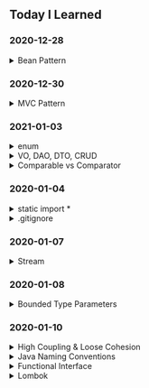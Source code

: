 ## Today I Learned

### 2020-12-28
<details>
  <summary>Bean Pattern</summary>
  
  ---
  ```
  생성자에 전달되는 인자 수가 많을 때 적용이 가능
  단점: 객체의 일관성이 일시적으로 깨질 수 있다.
  ```
  
  > 예시
  ```java
  public class CafeMenu {

    private int coffee = 1;
    private int beverage = 1;
    private int dessert = 0;
    private int bakery = 0;
    private int drinks = 0;

    public CafeMenu(){}

    //setter 
    public void setCoffee(int coffee) {
      this.coffee = coffee;
    }

    public void setBeverage(int beverage) {
      this.beverage = beverage;
    }

    public void setDessert(int dessert) {
      this.dessert = dessert;
    }

    public void setBakery(int bakery) {
      this.bakery = bakery;
    }

    public void setDrinks(int drinks) {
      this.drinks = drinks;
    }
  }
  ```
  ---
</details>

### 2020-12-30
<details>
  <summary>MVC Pattern</summary>
  
  ---
  ![mvc](https://user-images.githubusercontent.com/58816862/103393173-c2af1900-4b64-11eb-9731-7c4d4466dce1.png)
  
  ```
  사용자 인터페이스로부터 비즈니스 로직을 분리하여 애플리케이션의 시각적 요소나 그 이면에서 실행되는 비즈니스 로직을
  서로 영향 없이 쉽게 고칠 수 있는 애플리 케이션을 만들 수 있다.
  ```
  
  ```
  1. Model
  : 모델의 상태에 변화가 있을 때 컨트롤러와 뷰에 이를 통보한다.
    이와 같은 통보를 통해서 뷰는 최신의 결과를 보여줄 수 있고,
    컨트롤러는 모델의 변화에 따른 적용 가능한 명령을 추가·제거·수정할 수 있다.
    어떤 MVC 구현에서는 통보 대신 뷰나 컨트롤러가 직접 모델의 상태를 읽어 오기도 한다.
  ```
  
  ```
  2. View
  : 사용자가 볼 결과물을 생성하기 위해 모델로부터 정보를 얻어 온다.
  ```
  
  ```
  3. Controller
  : 모델에 명령을 보냄으로써 모델의 상태를 변경할 수 있다.
    또, 컨트롤러가 관련된 뷰에 명령을 보냄으로써 모델의 표시 방법을 바꿀 수 있다.
  ```
  ---
</details>

### 2021-01-03
<details>
  <summary>enum</summary>
  
  ---
  ```
  열거형(enumerated type)이라고 부른다.
  열거형은 서로 연관된 상수들의 집합이다고 할 수 있다.
  ```
  
  ```
  1. 코드가 단순해진다.
  2. 인스턴스 생성과 상속을 방지한다.
  3. 키워드 enum을 사용하기 때문에 구현의 의도가 열거임을 분명하게 나타낼 수 있다.
  ```
  
  > 기존의 열거는 복잡함
  ```java
  class Fruit {
    public static final Fruit APPLE = new Fruit();
    public static final Fruit PEACH = new Fruit();
    public static final Fruit BANANA = new Fruit();
  }
  ```
  
  > 문법적으로 지원됨
  ```java
  enum Fruit {
    APPLE, PEACH, BANANA;
  }
  ```
  
  ---
</details>

<details>
  <summary>VO, DAO, DTO, CRUD</summary>
  
  ---
  VO(Value Object)
  ```
  개념
  : DTO와 비슷하지만, read only
  : 관계형데이터베이스의 레코드에 대응되는 자바 클래스
  ```
  ```
  장점
  : 비 서버 측 클라이언트도 네트워크 오버헤드 없이 영속성 데이터에 액세스 할 수 있음
  : Network traffic을 줄일 수 있음
  ```
  ```
  단점
  : 데이터 전달을 위해 가장 효율적인 방법이지만, 클래스의 선언을 위해 많은 코드가 필요 -> 파일 수 증가, 관리 어렵
  ```
  
  DTO(Data Transfer Object)
  ```
  개념
  : 데이터 전송 객체
  : 데이터가 포함된 객체를 한 시스템에서 다른 시스템으로 전달하는 작업을 처리하는 개체
  : Data에 접속하는 객체이다. 여기서 Data란 일반적인 Database도 될 수 있고, 파일도 될 수 있으며,
  메모리도 될 수 있고, 기타 다른 저장소도 될 수 있음
  ```
  
  VO vs DTO
  ```
  DTO는 메소드 호출 횟수를 줄이기 위해 데이터를 담고 있는 녀석으로,
  VO는 값이 같으면 동일 오브젝트라고 볼 수 있는 것으로 표현하고 있다.
  ```
  ```
  VO
  VO a = VO(1);
  VO b = VO(1);
  // a == b
  ```
  ```
  DTO
  DTO a = new DTO(1);
  DTO b = new DTO(1);
  // a != b
  ```
  
  DAO(Data Transfer Object)
  ```
  개념
  : 데이터 접근 객체
  : 커넥션 같은 것을 하나만 두고 여러 사용자가 DAO의 인터페이스를 사용하여 필요한 자료에 접근 하도록 하는 것
  : DB에 대한 insert, update, delete, select를 처리함
  ```
  
  CRUD(Create, Read, Update, Delete)
  ```
  CREATE(INSERT)
  READ(SELECT)
  UPDATE
  DELETE
  ```
  ---
</details>

<details>
  <summary>Comparable vs Comparator</summary>
  
  ---
  ```
  Array 또는 List의 정렬을 돕기 위한 interface
  두 인터페이스 모두 정렬규칙을 설정하기 위해 사용한다는 목적은 동일함
  ```
  
  Comparable
  ```
  Comparable 인터페이스를 구현한 객체 스스로에게 부여하는 한 가지 기본 정렬 규칙을 설정하는 목적으로 사용한다.
  객체의 기본 정렬기준이 되는 메서드를 정의하는 인터페이스이다.
  ```
  ```java
  class Friend implements Comparable<Friend>{
    private String name;
    private int age;
        
    public Friend(String name, int age) {
      super();
      this.name = name;
      this.age = age;
    }        
      @Override
      public int compareTo(Friend o) {
        return this.age - o.age;
    } //  이 객체가 매개변수의 객체보다 작으면 음수, 같으면 0, 크면 양수를 반환
  }
  ```
  
  Comparator
  ```
  Comparator 인터페이스를 구현한 클래스는 정렬 규칙 그 자체를 의미하며,
  기본 정렬 규칙과 다르게 원하는대로 정렬순서를 지정하고 싶을 때 사용한다.
  새로운 정렬 기준을 적용하고 싶은 경우 사용하는 인터페이스이다.
  ```
  ```java
  class SortFriendByNameInAsc implements Comparator<Friend>{
    @Override
    public int compare(Friend o1, Friend o2) {
      return o2.name.compareTo(o1.name);
    }        
  }
  ```
  ---
</details>

### 2020-01-04
<details>
  <summary>static import *</summary>
  
  ---
  ```
  static import
  : 자바 클래스의 static 메소드는 클래스에 대한 인스턴스의 생성없이 메소드를 사용할 수 있다.
  ```
  
  > Before
  ```java
  int i = Math.abs(-3); // 3
  ```
  
  > After
  ```java
  import static java.lang.Math.abs;
  
  int i = abs(-3);  // 3
  ```
  
  > 주의
  ```
  아래의 코드도 사용이 가능하지만 권장하지 않음
  단 Math의 method를 전부 사용한다면 권장됨
  ```
  ```java
  import static java.lang.Math.*;
  
  int i = abs(-3);  // 3
  ```
  ---
</details>

<details>
  <summary>.gitignore</summary>
  
  ---
  > 정의
  ```
  Project에 원하지 않는 파일들을(컴파일 된 파일, .gradle, .idea 등등) git에서 제외시키기 위해 필요한 파일
  ```
  
  > git commit할 때, 포함하면 안되는 파일
  ```
  .setting/
  .classpath
  .project
  .springBeans
  ... etc
  ```
  
  > 이유
  ```
  : 난 잘되는데 왜 넌 안되냐?
  : 개발 환경이 서로 완벽하게 같으면 상관이 없으나 다른 환경의 값을 참조하므로 프로젝트가 꼬인다.
  : 이를 개선하기 위해 보통 소스만 commit한다.
  ```
  
  #### [.gitignore 자동 생성 사이트](https://www.toptal.com/developers/gitignore)
  ---
</details>

### 2020-01-07
<details>
  <summary>Stream</summary>
  
  ---
  ```
  Java 8에서 추가된 기능으로, stream 형태의 요소에 함수형 연산자를 지원해주는 클래스이다.
  ```
  
  ![Stream](https://user-images.githubusercontent.com/58816862/103875144-6a07ef00-5115-11eb-98b3-7154a36e64ba.png)
  
  filter()
  ```
  필터링 조건은 람다함수 또는 메소드 참조를 통해 결정됨
  원하는 요소만 추출하기 위한 메소드
  ```
  
  map()
  ```
  스트림 내 요소를 가공함
  T를 인자로 받아 변환한 값 R을 반환하는 함수
  ```
  
  flatMap()
  ```
  flattening 작업
  중첩 구조를 한 단게 제거하고 단일 컬렉션으로 만들어 주는 역할
  ```
  
  sorted()
  ```
  어떠한 인자도 넣지 않는다면 오름차순으로 정렬
  Comparator를 인자로 넣으면 Comparator의 기준에 따라 정렬
  ```
  
  distinct()
  ```
  중복 값 제거
  ```
  
  peek()
  ```
  중간에 값을 출력해볼 때 이용
  stack에서 쓰는 그 peek
  ```
  
  limit()
  ```
  앞선 n개의 요소만 취함
  ```
  
  Skip()
  ```
  앞선 n개의 요소를 건너뛰고 다음에 오는 요소를 취함
  ```
  
  concat()
  ```
  두 Stream을 연결
  ```
  
  reduce()
  ```
  세 가지의 인자를 받아 처리할 수 있음
  ```
  
  Collectors.toList()
  ```
  리스트 형태로 결과를 반환
  ```
  
  Collectors.joining()
  ```
  스트림 작업 결과를 하나의 스트링으로 연결, 세 가지 인자를 입력할 수 있음
   - delimiter: 각 요소 중간에 들어가는 구분자
   - prefix: 이어붙인 결과 맨 앞에 붙는 문자
   - suffix: 이어붙인 결과 맨 끝에 붙는 문자
  ```
  
  Collectors.groupingBy()
  ```
  특정 조건으로 요소들을 그룹화하여 Map 타입으로 반환
  예를 들어, 나이, 이름, 성별을 가진 클래스를 나이 기준으로 그룹화 할 수 있다.
  ```
  
  forEach()
  ```
  요소를 순회하면서 실행되는 작업
  인자로 넘긴 메소드에 요소를 대입하여 호출
  주로 System.out::println과 같은 출력 함수를 인자로 넘김
  ```
  ---
</details>

### 2020-01-08
<details>
  <summary>Bounded Type Parameters</summary>
  
  ---
  ```
  매개 변수 형식의 형식 인수로 사용할 수 있는 형식을 제한하려는 경우가 있을 수 있습니다.
  예를 들어 숫자로 작동하는 메서드는 하위 클래스의 인스턴스 또는 하위 클래스만 수락할 수 있습니다.
  ```
  
  > 예제
  ```java
  public class NaturalNumber<T extends Integer> {
    private T n;
    public NaturalNumber(T n)  { this.n = n; }

    public boolean isEven() {
      return n.intValue() % 2 == 0;
    }
  }
  ```
  ---
</details>

### 2020-01-10
<details>
  <summary>High Coupling & Loose Cohesion</summary>
  
  ---
  > Coupling(결합도)
  ```
  - 결합도는 하나의 모듈이 다른 모듈에 의존하는 정도를 나타냄, 결합도를 의존도라고 부름
  - 각 모듈이 서로 관련성이 적어 결합도가 낮을수록 모듈간의 독립성이 높아짐
  - 독립성이 높은 모듈은 서로의 기능에 영향을 미치지 않고 데이터만을 주고받음
  - 때문에 전체 프로그램에서 일부 기능을 수정해야 할 때 그 기능을 담당하는 모듈만을 교체하면 되기 때문에 유지보수가 손쉬움
  ```
  
  > Cohesion(응집도)
  ```
  - 응집도는 한 모듈 내에 존재하는 함수, 데이터 등의 구성 요소들 사이의 밀접한 정도를 나타냄
  - 응집도가 높은 모듈은 하나의 모듈 안에 필요한 함수나 데이터와 같은 구성 요소들이 똘똘 뭉쳐서 존재하는 것을 말함
  - 응집도가 낮은 모듈은 모듈 내부에 서로 관련 없는 함수나 데이터들이 존재하거나 관련성이 적은 여러 기능들이 하나의 모듈 안에 있게됨
  ```
  ---
</details>

<details>
  <summary>Java Naming Conventions</summary>
  
  ---
  > Package
  ```
  고유한 패키지 이름의 접두사는 모두 항상 ASCII문자 소문자로 작성되고,
  최상위 도메인 이름 중 하나 (com, edu, gov, mil, net, org...) 
  또는 ISO 표준 3166, 1981에 명시된 국가 식별 영어 두 문자 코드 중 하나여야 합니다.
  ```
  
  > Class
  ```
  클래스 이름은 명사여야 합니다.
  첫 글자는 대문자이며, 단어를 합쳐서 사용할 경우 각 단어의 첫 글자는 대문자입니다.
  되도록 간단하게 기술합니다.
  흔하게 사용하는 단어가 아니라면 약어는 사용하지 않습니다.
  ```
  
  > Method
  ```
  메소드 이름은 동사여야 합니다.
  첫 글자는 소문자이며, 단어를 합쳐서 사용할 경우 각 단어의 첫 글자는 대문자입니다.
  ```
  
  > Variable
  ```
  첫 글자는 소문자이며, 단어를 합쳐서 사용할 경우 각 단어의 첫 글자는 대문자입니다.
  ```
  
  > Constants
  ```
  상수의 이름은 대문자이며, 단어의 분리는 '_'를 사용합니다.
  ```
  ---
</details>

<details>
  <summary>Functional Interface</summary>
  
  ---
  ```
  1개의 추상 메소드를 갖고 있는 인터페이스를 말합니다.
  Single Abstract Method(SAM)라고 불리기도 합니다.
  ```
  
  > 사용하는 이유?
  ```
  함수형 인터페이스를 사용하는 이유는 자바의 람다식은 함수형 인터페이스로만 접근이 되기 때문입니다.
  ```
  
  > 예제
  ```java
  // 함수형 인터페이스와 람다식을 사용한 익명 클래스
  public interface FunctionalInterface {
    public abstract void doSomething(String text);
  }

  FunctionalInterface func = text -> System.out.println(text);
  func.doSomething("do something");
  // 실행 결과
  // do something
  ```
  ```java
  // 익명 클래스 (위의 코드를 리팩토링)
  FunctionalInterface func = new FunctionalInterface() {
    @Override
    public void doSomething(String text) {
      System.out.println(text);
    }
  };
  func.doSomething("do something");
  ```
  > 결론
  ```
  함수형 인터페이스를 사용하는 것은 람다식으로 만든 객체에 접근하기 위해서 입니다.
  ```
  ---
</details>

<details>
  <summary>Lombok</summary>
  
  ---
  ```
  롬복(Lombok)은 자바에서 Model(DTO, VO, Domain) Object 를 만들 때, 
  멤버필드(프로퍼티)에 대한 Getter/Setter, ToString과 멤버필드에 주입하는 생성자를 만드는 코드 등 
  불필요하게 반복적으로 만드는 코드를 어노테이션을 통해 줄여 주는 라이브러리, 프로젝트 입니다.
  ```
  > Before
  ```java
  public class ExampleVO {
  
    private final String name;
    private int age;
    
    public SimpleVO(String name) {
      this.name = name;
    }
    
    public String getName() {
      return name;
    }
    
    public int getAge() {
      return age;
    }
    
    public void setAge(int age) {
      this.age = age;
    }

    @Override
    public String toString() {
      return "name=" + name + ", age=" + age;
    }
  }
  ```
  > After
  ```java
  public @Data class ExampleVO {
    private final String name;
    private int age;
  }
  ```
  ---
</details>